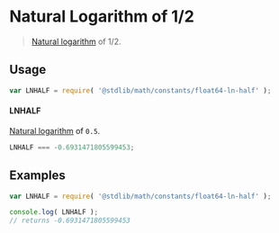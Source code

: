 Natural Logarithm of 1/2
===

> [Natural logarithm][ln] of 1/2.

<!-- <usage> -->

## Usage

``` javascript
var LNHALF = require( '@stdlib/math/constants/float64-ln-half' );
```

#### LNHALF

[Natural logarithm][ln] of `0.5`.

``` javascript
LNHALF === -0.6931471805599453;
```

<!-- </usage> -->

<!-- <examples> -->

## Examples

``` javascript
var LNHALF = require( '@stdlib/math/constants/float64-ln-half' );

console.log( LNHALF );
// returns -0.6931471805599453
```

<!-- </examples> -->

<!-- <links> -->

<!-- FIXME -->
[ln]: https://github.com/math-io/ln

<!-- </links> -->
